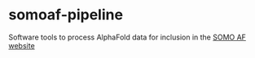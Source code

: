 # somoaf-pipeline

Software tools to process AlphaFold data for inclusion in the [SOMO AF website](https://somo.genapp.rocks)

